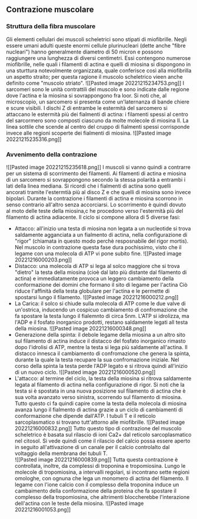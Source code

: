 
## Contrazione muscolare
### Struttura della fibra muscolare
Gli elementi cellulari dei muscoli scheletrici sono stipati di miofibrille. 
Negli essere umani adulti queste enormi cellule plurinucleari (dette anche "fibre nucleari") hanno generalmente diametro di 50 micron e possono raggiungere una lunghezza di diversi centimetri. 
Essi contengono numerose miofibrille, nelle quali i filamenti di actina e quelli di miosina si dispongono in una sturttura notevolmente organizzata, quale conferisce così alla miofibrilla un aspetto straito; per questa ragione il muscolo scheletrico vieen anche definito come "muscolo striato". 
![[Pasted image 20221215234753.png]]
I sarcomeri sono le unità contrattili del muscolo e sono indicate dalle regione dove l'actina e la miosina si sovrappongono fra loor. 
Si noti che, al microscopio, un sarcomero si presenta come un'laternanza di bande chiere e scure visibili. 
I dischi Z di entrambe le estermità del sarcomero si attaccano le estermità più dei fialmenti di actina: i filamenti spessi al centro del sarcormero sono composti ciascuno da molte molecole di miosina II. 
La linea sottile che scende al centro del cruppo di fialmenti spessi corrisponde invece alle regioni scoperte dei fialmenti di miosina. 
![[Pasted image 20221215235316.png]]
### Avvenimento della contrazione
![[Pasted image 20221215235618.png]]
I muscoli si vanno quindi a contrarre per un sistema di scorrimento dei filamenti. 
Ai filamenti di actina e miosina di un sarcomero si sovrappongono secondo la stessa polarità a entrambi i lati della linea mediana. 
Si ricordi che i fialmenti di actina sono quelli ancorati tramite l'estermtià più al disco Z e che quelli di miosina sono invece bipolari. 
Durante la contrazione i filamenti di actina e miosina scorrono in senso contrario all'altro senza accorciarsi. 
Lo scorrimento è quindi dovuto al moto delle teste della miosina,c he procedono verso l'estermità più del filamento di actina adiacente. 
Il ciclo si compone allora di 5 diverse fasi:
- Attacco: all'inizio una testa di miosina non legata a un nucleotide si trova saldamente agganciata a un fialmento di actina, nella configurazione di "rigor" (chiamata in questo modo perchè resposnabile del rigor mortis). 
  Nel muscolo in contrazione questa fase dura pochissimo, visto che il legame con una molecola di ATP vi pone subito fine. 
  ![[Pasted image 20221216000203.png]]
- Distacco: una molecola di ATP si lega al solco maggiore che si trova "dietro" la testa della miosina (cioè dal lato più distante dal filamento di actina) e immediatamente provoca un leggero cambiamento della conformazione dei domini che formano il sito di legame per l'actina
  Ciò riduce l'affinità della testa globulare per l'actina e le permette di spostarsi lungo il filamento. 
![[Pasted image 20221216000212.png]]
- La Carica: il solco si chiude sulla molecola di ATP come le due valve di un'ostrica, inducendo un cospicuo cambiamento di confromazione che fa spostare la testa lungo il fialemnto di circa 5nm. 
  L'ATP si idrolizza, ma l'ADP e il fosfato inorganico prodotti, restano saldamente legati all testa della miosina. 
  ![[Pasted image 20221216000348.png]]
- Generazione della spinta: il debole legame della miosina a un altro sito sul filamento di actina induce il distacco del fosfato inorganico rimasto dopo l'idrolisi di ATP, mentre la testa si lega più saldamente all'actina. 
  Il distacco innesca il cambiamento di confromazione che genera la spinta, durante la quale la testa recupare la sua confromazione iniziale. 
  Nel corso della spinta la testa perde l'ADP legato e si ritrova quindi all'inizio di un nuovo ciclo. 
  ![[Pasted image 20221216000520.png]]
- L'attacco: al termine del ciclo, la testa della miosina si ritrova saldamente legata al filamento di actina nella configurazione di rigor. 
  Si noti che la testa si è spostata in una nuova posizione sul filamento di actina che è sua volta avanzato verso sinistra, scorrendo sul filamento di miosina. 
Tutto questo ci fa quindi capire come la testa della molecola di miosina avanza lungo il fialmento di actina grazie a un ciclo di cambiamenti di conformazione che dipende dall'ATP. 
I tubuli T e il reticolo sarcoplasmatico si trovano tutt'attorno alle miofibrille. 
![[Pasted image 20221216000832.png]]
Tutto questo tipo di contrazione del muscolo scheletrico è basata sul rilascio di ioni Ca2+ dal reticolo sarcoplasmatico nel citosol.
Si vede quindi come il rilascio del calcio possa essere aperto in seguito all'attivazione di un canale per il calcio controlalto dal voltaggio della membrana dei tubuli T.  
![[Pasted image 20221216000839.png]]
Tutta questa contrazione è controllata, inoltre, da complessi di troponina e tropomiosina. 
Lungo le molecole di tropomiosina, a intervalli regolari, si incontrano sette regioni omologhe, con ognuna che lega un monomero di actina del filamento. 
Il legame con l'ione calcio con il complesso della troponina induce un cambaimento della conformazione della proteina che fa spostare il complesso della tropomiosina, che altrimenti bloccherebbe l'interazione dell'actina con le teste della miosina. 
![[Pasted image 20221216001053.png]]

